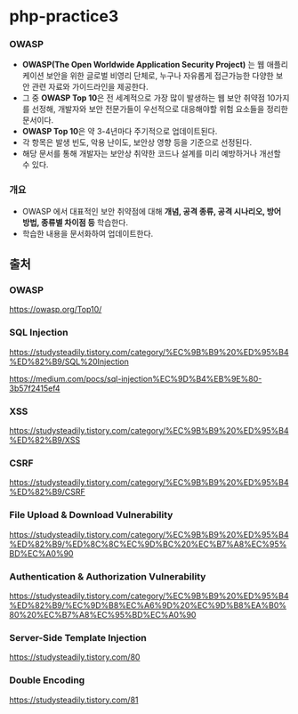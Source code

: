 # php-practice3


### OWASP
- **OWASP(The Open Worldwide Application Security Project)** 는 웹 애플리케이션 보안을 위한 글로벌 비영리 단체로, 누구나 자유롭게 접근가능한 다양한 보안 관련 자료와 가이드라인을 제공한다.
- 그 중 **OWASP Top 10**은 전 세계적으로 가장 많이 발생하는 웹 보안 취약점 10가지를 선정해, 개발자와 보안 전문가들이 우선적으로 대응해야할 위험 요소들을 정리한 문서이다.
- **OWASP Top 10**은 약 3-4년마다 주기적으로 업데이트된다.
- 각 항목은 발생 빈도, 악용 난이도, 보안상 영향 등을 기준으로 선정된다.
- 해당 문서를 통해 개발자는 보안상 취약한 코드나 설계를 미리 예방하거나 개선할 수 있다.


### 개요
- OWASP 에서 대표적인 보안 취약점에 대해 **개념, 공격 종류, 공격 시나리오, 방어 방법, 종류별 차이점 등** 학습한다.
- 학습한 내용을 문서화하여 업데이트한다.



## 출처


### OWASP

https://owasp.org/Top10/


### SQL Injection

https://studysteadily.tistory.com/category/%EC%9B%B9%20%ED%95%B4%ED%82%B9/SQL%20Injection

https://medium.com/pocs/sql-injection%EC%9D%B4%EB%9E%80-3b57f2415ef4


### XSS

https://studysteadily.tistory.com/category/%EC%9B%B9%20%ED%95%B4%ED%82%B9/XSS


### CSRF

https://studysteadily.tistory.com/category/%EC%9B%B9%20%ED%95%B4%ED%82%B9/CSRF


### File Upload & Download Vulnerability

https://studysteadily.tistory.com/category/%EC%9B%B9%20%ED%95%B4%ED%82%B9/%ED%8C%8C%EC%9D%BC%20%EC%B7%A8%EC%95%BD%EC%A0%90


### Authentication & Authorization Vulnerability

https://studysteadily.tistory.com/category/%EC%9B%B9%20%ED%95%B4%ED%82%B9/%EC%9D%B8%EC%A6%9D%20%EC%9D%B8%EA%B0%80%20%EC%B7%A8%EC%95%BD%EC%A0%90


### Server-Side Template Injection

https://studysteadily.tistory.com/80


### Double Encoding

https://studysteadily.tistory.com/81
